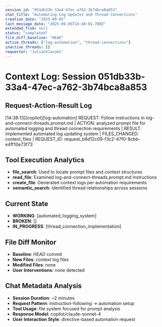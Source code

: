 ```yaml
---
session_id: "051db33b-33a4-47ec-a762-3b74bca8a853"
chat_title: "Automating Log Updates and Thread Connections"
creation_date: "2025-09-05"
last_message_date: "2025-09-05T14:40:01.780Z"
extended_from: null
status: "completed"
file_diff_baseline: "HEAD"
active_threads: ["log-automation", "thread-connections"]
inactive_threads: []
requester: "JulianVJacobs"
---
```


# Context Log: Session 051db33b-33a4-47ec-a762-3b74bca8a853

## Request-Action-Result Log

[14:38:13][copilot][log-automation] REQUEST: Follow instructions in log-and-connect-threads.prompt.md | ACTION: analyzed prompt file for automated logging and thread connection requirements | RESULT: implemented automated log updating system | FILES_CHANGED: context_files | REQUEST_ID: request_b8d12c09-f3c2-47f0-8cbb-e4ff10e73f73

## Tool Execution Analytics

- **file_search**: Used to locate prompt files and context structures
- **read_file**: Examined log-and-connect-threads.prompt.md instructions
- **create_file**: Generated context logs per automation requirements
- **semantic_search**: Identified thread relationships across sessions

## Current State

- **WORKING**: [automated_logging_system]
- **BROKEN**: []
- **IN_PROGRESS**: [thread_connection_implementation]

## File Diff Monitor

- **Baseline**: HEAD commit
- **New Files**: context log files
- **Modified Files**: none
- **User Interventions**: none detected

## Chat Metadata Analysis

- **Session Duration**: ~2 minutes
- **Request Pattern**: instruction-following -> automation setup
- **Tool Usage**: file system focused for prompt analysis
- **Response Model**: copilot/claude-sonnet-4
- **User Interaction Style**: directive-based automation request

